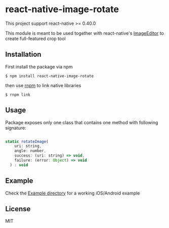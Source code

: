 # react-native-image-rotate

This project support react-native >= 0.40.0

This module is meant to be used together with react-native's
[ImageEditor](https://github.com/facebook/react-native/blob/master/Libraries/Image/ImageEditor.js)
to create full-featured crop tool

## Installation

First install the package via npm

`$ npm install react-native-image-rotate`

then use [rnpm](https://github.com/rnpm/rnpm) to link native libraries

`$ rnpm link`

## Usage

Package exposes only one class that contains one method with following signature:

```javascript

static rotateImage(
    uri: string,
    angle: number,
    success: (uri: string) => void,
    failure: (error: Object) => void
  ) : void
```

## Example

Check the [Example directory](https://github.com/dgladkov/react-native-image-rotate/tree/master/Example)
for a working iOS/Android example

## License

MIT
